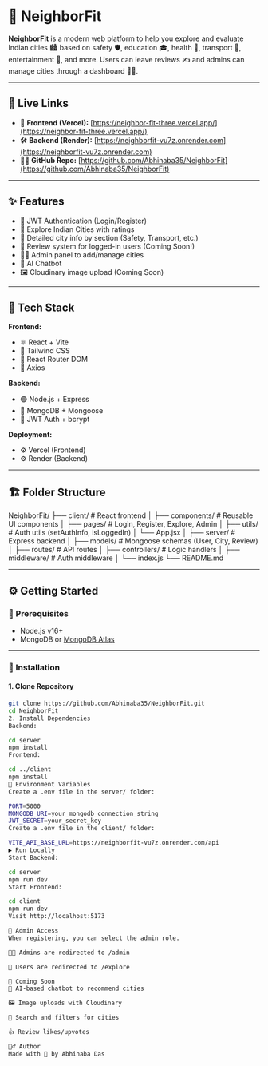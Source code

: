 # 🌆 NeighborFit

**NeighborFit** is a modern web platform to help you explore and evaluate Indian cities 🏙️ based on safety 🛡️, education 🎓, health 🏥, transport 🚌, entertainment 🎉, and more. Users can leave reviews ✍️ and admins can manage cities through a dashboard 🧑‍💼.

---

## 🔗 Live Links

- 🚀 **Frontend (Vercel):** [https://neighbor-fit-three.vercel.app/](https://neighbor-fit-three.vercel.app/)
- 🛠️ **Backend (Render):** [https://neighborfit-vu7z.onrender.com](https://neighborfit-vu7z.onrender.com)
- 🧑‍💻 **GitHub Repo:** [https://github.com/Abhinaba35/NeighborFit](https://github.com/Abhinaba35/NeighborFit)

---

## ✨ Features

- 🔐 JWT Authentication (Login/Register)
- 🌇 Explore Indian Cities with ratings
- 📄 Detailed city info by section (Safety, Transport, etc.)
- 💬 Review system for logged-in users (Coming Soon!)
- 🧑‍💼 Admin panel to add/manage cities
- 🧠 AI Chatbot 
- 🖼️ Cloudinary image upload (Coming Soon)

---

## 🧰 Tech Stack

**Frontend:**
- ⚛️ React + Vite
- 🎨 Tailwind CSS
- 🧭 React Router DOM
- 📡 Axios

**Backend:**
- 🟢 Node.js + Express
- 🍃 MongoDB + Mongoose
- 🔐 JWT Auth + bcrypt

**Deployment:**
- ⚙️ Vercel (Frontend)
- ⚙️ Render (Backend)

---

## 🏗️ Folder Structure

NeighborFit/
├── client/ # React frontend
│ ├── components/ # Reusable UI components
│ ├── pages/ # Login, Register, Explore, Admin
│ ├── utils/ # Auth utils (setAuthInfo, isLoggedIn)
│ └── App.jsx
│
├── server/ # Express backend
│ ├── models/ # Mongoose schemas (User, City, Review)
│ ├── routes/ # API routes
│ ├── controllers/ # Logic handlers
│ ├── middleware/ # Auth middleware
│ └── index.js
└── README.md


---

## ⚙️ Getting Started

### 🧩 Prerequisites

- Node.js v16+
- MongoDB or [MongoDB Atlas](https://www.mongodb.com/cloud/atlas)

---

### 🚀 Installation

#### 1. Clone Repository

```bash
git clone https://github.com/Abhinaba35/NeighborFit.git
cd NeighborFit
2. Install Dependencies
Backend:

cd server
npm install
Frontend:

cd ../client
npm install
🔐 Environment Variables
Create a .env file in the server/ folder:

PORT=5000
MONGODB_URI=your_mongodb_connection_string
JWT_SECRET=your_secret_key
Create a .env file in the client/ folder:

VITE_API_BASE_URL=https://neighborfit-vu7z.onrender.com/api
▶️ Run Locally
Start Backend:

cd server
npm run dev
Start Frontend:

cd client
npm run dev
Visit http://localhost:5173

🔐 Admin Access
When registering, you can select the admin role.

🧑‍💼 Admins are redirected to /admin

👥 Users are redirected to /explore

🧠 Coming Soon
🤖 AI-based chatbot to recommend cities

🖼️ Image uploads with Cloudinary

🔎 Search and filters for cities

👍 Review likes/upvotes

🙋‍♂️ Author
Made with 💛 by Abhinaba Das
